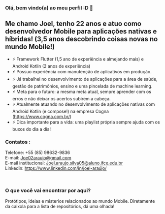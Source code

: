 ### Olá, bem vindo(a) ao meu perfil :D 👋

## Me chamo Joel, tenho 22 anos e atuo como desenvolvedor Mobile para aplicações nativas e híbridas! (3,5 anos descobrindo coisas novas no mundo Mobile!)

- ⚡ Framework Flutter (1,5 ano de experiência e almejando mais) e Android Kotlin (2 anos de experiência)
- ⚡ Possuo experiência com manutenção de aplicativos em produção.
- ⚡ Já trabalhei no desenvolvimento de aplicações para a área de saúde, gestão de patrimônios, ensino e uma pincelada de machine learning.
- ⚡ Meta para o futuro: a mesma meta atual, sempre aprender com os erros e não deixar os acertos subirem a cabeça.
- ⚡ Atualmente atuando no desenvolvimento de aplicações nativas com Android Kotlin (e compose!) na empresa Cogna (https://www.cogna.com.br/)
- ⚡ Dica importante para a vida: uma playlist própria sempre ajuda com os buxos do dia a dia!

### Contatos :

Telefone: +55 (85) 98632-9836<br />
E-mail: Joe02araujo@gmail.com<br />
E-mail institucional: Joel.araujo.silva05@aluno.ifce.edu.br<br />
Linkedin: https://www.linkedin.com/in/joel-araújo/<br />

<br />

### O que você vai encontrar por aqui?

Protótipos, ideias e misterios relacionados ao mundo Mobile. Diretamente da caixola para a lista de repositórios, dá uma olhada!
